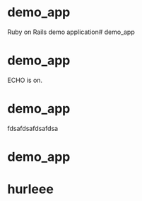 # demo_app
Ruby on Rails demo application# demo_app 
# demo_app 
ECHO is on.
# demo_app 


fdsafdsafdsafdsa
# demo_app 
# hurleee 
